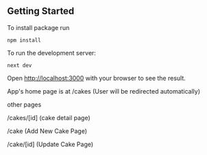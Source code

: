 ## Getting Started

To install package run 
```
npm install
```

To run the development server:

```
next dev
```

Open [http://localhost:3000](http://localhost:3000) with your browser to see the result.

App's home page is at /cakes (User will be redirected automatically)

other pages

/cakes/[id] (cake detail page)

/cake (Add New Cake Page)

/cake/[id] (Update Cake Page)

